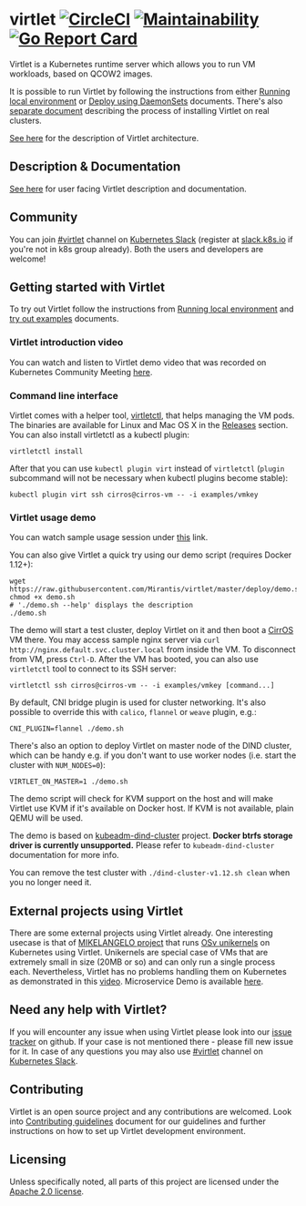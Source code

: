 # virtlet [![CircleCI](https://circleci.com/gh/Mirantis/virtlet/tree/master.svg?style=svg)](https://circleci.com/gh/Mirantis/virtlet/tree/master) [![Maintainability](https://api.codeclimate.com/v1/badges/7e40b1e1d7cd78c86a50/maintainability)](https://codeclimate.com/github/Mirantis/virtlet/maintainability) [![Go Report Card](https://goreportcard.com/badge/github.com/Mirantis/virtlet)](https://goreportcard.com/report/github.com/Mirantis/virtlet)

Virtlet is a Kubernetes runtime server which allows you to run VM workloads, based on QCOW2 images.

It is possible to run Virtlet by following the instructions from either [Running local environment](docs/devel/running-local-environment.md) or [Deploy using DaemonSets](deploy/README.md) documents. There's also [separate document](deploy/real-cluster.md) describing the process of installing Virtlet on real clusters.

[See here](docs/architecture.md) for the description of Virtlet architecture.

## Description & Documentation

[See here](https://docs.virtlet.cloud) for user facing Virtlet description and documentation.

## Community

You can join
[#virtlet](https://kubernetes.slack.com/messages/virtlet/) channel on
[Kubernetes Slack](https://kubernetes.slack.com/messages)
(register at [slack.k8s.io](http://slack.k8s.io) if you're not in k8s group already). Both the
users and developers are welcome!

## Getting started with Virtlet

To try out Virtlet follow the instructions from [Running local environment](docs/devel/running-local-environment.md) and [try out examples](examples/README.md) documents.

### Virtlet introduction video

You can watch and listen to Virtlet demo video that was recorded on Kubernetes Community Meeting [here](https://youtu.be/Sl1Y0N-Tj1A?t=94).

### Command line interface

Virtlet comes with a helper tool,
[virtletctl](docs/virtletctl.md), that helps managing the VM pods. The binaries are available for Linux and Mac OS X in the [Releases](https://github.com/Mirantis/virtlet/releases) section.
You can also install virtletctl as a kubectl plugin:
```
virtletctl install
```

After that you can use `kubectl plugin virt` instead of `virtletctl` (`plugin` subcommand will not be necessary when kubectl plugins become stable):
```
kubectl plugin virt ssh cirros@cirros-vm -- -i examples/vmkey
```

### Virtlet usage demo

You can watch sample usage session under [this](https://asciinema.org/a/1a6xp5j4o22rnsx9wpvumd4kt) link.

You can also give Virtlet a quick try using our demo script (requires Docker 1.12+):
```
wget https://raw.githubusercontent.com/Mirantis/virtlet/master/deploy/demo.sh
chmod +x demo.sh
# './demo.sh --help' displays the description
./demo.sh
```

The demo will start a test cluster, deploy Virtlet on it and then boot a [CirrOS](https://launchpad.net/cirros) VM there. You may access sample nginx server via `curl http://nginx.default.svc.cluster.local` from inside the VM. To disconnect from VM, press `Ctrl-D`. After the VM has booted, you can also use `virtletctl` tool to connect to its SSH server:
```
virtletctl ssh cirros@cirros-vm -- -i examples/vmkey [command...]
```

By default, CNI bridge plugin is used for cluster networking. It's also possible to override this with `calico`, `flannel` or `weave` plugin, e.g.:
```
CNI_PLUGIN=flannel ./demo.sh
```

There's also an option to deploy Virtlet on master node of the DIND
cluster, which can be handy e.g. if you don't want to use worker nodes
(i.e. start the cluster with `NUM_NODES=0`):
```
VIRTLET_ON_MASTER=1 ./demo.sh
```

The demo script will check for KVM support on the host and will make Virtlet use KVM if it's available on Docker host. If KVM is not available, plain QEMU will be used.

The demo is based on [kubeadm-dind-cluster](https://github.com/kubernetes-sigs/kubeadm-dind-cluster) project. **Docker btrfs storage driver is currently unsupported.** Please refer to `kubeadm-dind-cluster` documentation for more info.

You can remove the test cluster with `./dind-cluster-v1.12.sh clean` when you no longer need it.

## External projects using Virtlet
There are some external projects using Virtlet already.
One interesting usecase is that of [MIKELANGELO project](https://www.mikelangelo-project.eu/) that
runs [OSv unikernels](http://osv.io) on Kubernetes using Virtlet. Unikernels are special case of VMs
that are extremely small in size (20MB or so) and can only run a single process each. Nevertheless,
Virtlet has no problems handling them on Kubernetes as demonstrated in this
[video](https://www.youtube.com/watch?v=L-QrxDJSZBA). Microservice Demo is available
[here](https://github.com/mikelangelo-project/osv-microservice-demo#deploying-unikernels-on-kubernetes).

## Need any help with Virtlet?

If you will encounter any issue when using Virtlet please look into our [issue tracker](http://github.com/Mirantis/virtlet/issues) on github. If your case is not mentioned there - please fill new issue for it. In case of any questions you may also use [#virtlet](https://kubernetes.slack.com/messages/virtlet/) channel on
[Kubernetes Slack](https://kubernetes.slack.com/messages).

## Contributing

Virtlet is an open source project and any contributions are welcomed. Look into [Contributing guidelines](CONTRIBUTING.md) document for our guidelines and further instructions on how to set up Virtlet development environment.

## Licensing

Unless specifically noted, all parts of this project are licensed under the [Apache 2.0 license](LICENSE).

